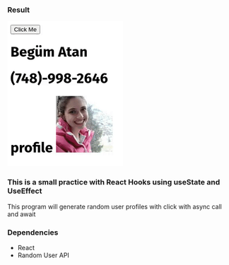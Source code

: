 ### Result
![demo](./random.gif)

### This is a small practice with React Hooks using useState and UseEffect 

This program will generate random user profiles with click with async call and await


### Dependencies
- React
- Random User API